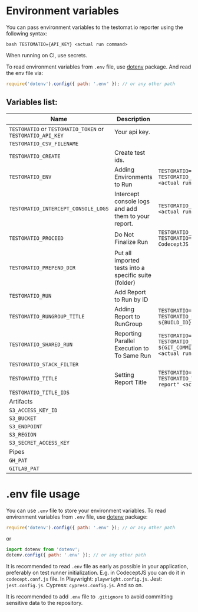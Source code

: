 # Environment variables

You can pass environment variables to the testomat.io reporter using the following syntax:

`bash TESTOMATIO={API_KEY} <actual run command>`

When running on CI, use secrets.

To read environment variables from `.env` file, use [dotenv](https://www.npmjs.com/package/dotenv) package. And read the env file via:

```javascript
require('dotenv').config({ path: '.env' }); // or any other path
```

## Variables list:

| Name                                                       | Description                                           | Example                                                                                                                |
| ---------------------------------------------------------- | ----------------------------------------------------- | ---------------------------------------------------------------------------------------------------------------------- |
| `TESTOMATIO` or `TESTOMATIO_TOKEN` or `TESTOMATIO_API_KEY` | Your api key.                                         |
| `TESTOMATIO_CSV_FILENAME`                                  |                                                       |
| `TESTOMATIO_CREATE`                                        | Create test ids.                                      |
| `TESTOMATIO_ENV`                                           | Adding Environments to Run                            | `TESTOMATIO={API_KEY} TESTOMATIO_ENV="Windows, Chrome" <actual run command>`                                           |
| `TESTOMATIO_INTERCEPT_CONSOLE_LOGS` | Intercept console logs and add them to your report. | `TESTOMATIO_INTERCEPT_CONSOLE_LOGS=true <actual run command>` |
| `TESTOMATIO_PROCEED`                                       | Do Not Finalize Run                                   | `TESTOMATIO_PREPEND_DIR="MyTESTS" TESTOMATIO=1111111 npx check-tests CodeceptJS "**/*{.,_}{test,spec}.js"`             |
| `TESTOMATIO_PREPEND_DIR`                                   | Put all imported tests into a specific suite (folder) |
| `TESTOMATIO_RUN`                                           | Add Report to Run by ID                               |
| `TESTOMATIO_RUNGROUP_TITLE`                                | Adding Report to RunGroup                             | `TESTOMATIO={API_KEY} TESTOMATIO_RUNGROUP_TITLE="Build ${BUILD_ID}" <actual run command>`                              |
| `TESTOMATIO_SHARED_RUN`                                    | Reporting Parallel Execution to To Same Run           | `TESTOMATIO={API_KEY} TESTOMATIO_TITLE="report for commit ${GIT_COMMIT}" TESTOMATIO_SHARED_RUN=1 <actual run command>` |
| `TESTOMATIO_STACK_FILTER`                                  |                                                       |
| `TESTOMATIO_TITLE`                                         | Setting Report Title                                  | `TESTOMATIO={API_KEY} TESTOMATIO_TITLE="title for the report" <actual run command>`                                    |
| `TESTOMATIO_TITLE_IDS`                                     |                                                       |
| Artifacts                                                  |                                                       |
| `S3_ACCESS_KEY_ID`                                         |                                                       |
| `S3_BUCKET`                                                |                                                       |
| `S3_ENDPOINT`                                              |                                                       |
| `S3_REGION`                                                |                                                       |
| `S3_SECRET_ACCESS_KEY`                                     |                                                       |
| Pipes                                                      |                                                       |
| `GH_PAT`                                                   |                                                       |
| `GITLAB_PAT`                                               |                                                       |

# .env file usage

You can use `.env` file to store your environment variables. To read environment variables from `.env` file, use [dotenv](https://www.npmjs.com/package/dotenv) package:

```javascript
require('dotenv').config({ path: '.env' }); // or any other path
```

or

```javascript
import dotenv from 'dotenv';
dotenv.config({ path: '.env' }); // or any other path
```

It is recommended to read `.env` file as early as possible in your application, preferably on test runner initialization.
E.g. in CodeceptJS you can do it in `codecept.conf.js` file. In Playwright: `playwright.config.js`. Jest: `jest.config.js`. Cypress: `cypress.config.js`. And so on.

It is recommended to add `.env` file to `.gitignore` to avoid committing sensitive data to the repository.
